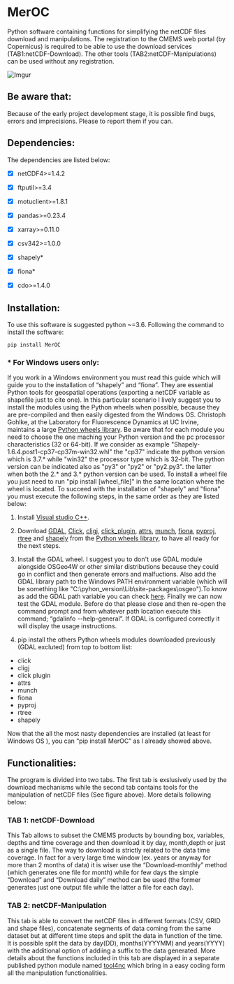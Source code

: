 # MerOC

Python software containing functions for simplifying the netCDF files download and manipulations. The registration to the CMEMS web portal (by Copernicus) is required to be able to use the download services (TAB1:netCDF-Download). The other tools (TAB2:netCDF-Manipulations) can be used without any registration.

![Imgur](https://i.imgur.com/oDEhCIX.png?raw=true)


## Be aware that:

Because of the early project development stage, it is possible find bugs, errors and imprecisions. Please to report them if you can.
  

## Dependencies:

The dependencies  are listed below:

- [x]  netCDF4>=1.4.2
- [x]  ftputil>=3.4
- [x]  motuclient>=1.8.1
- [x]  pandas>=0.23.4
- [x]  xarray>=0.11.0 
- [x]  csv342>=1.0.0
- [x]  shapely*
- [x]  fiona*
- [x]  cdo>=1.4.0


## Installation:

To use this software is suggested python ~=3.6. Following the command to install the software:

```
pip install MerOC
```
### * For Windows users only:

If you work in a Windows environment you must read this guide which will guide you to the installation of “shapely” and “fiona”. They are essential Python tools for geospatial operations (exporting a netCDF variable as shapefile just to cite one). In this particular scenario I lively suggest you to install the modules using the Python wheels when possible, because they are pre-compiled and then easily digested from the Windows OS. Christoph Gohlke, at the Laboratory for Fluorescence Dynamics at UC Irvine, maintains a large [Python wheels library](https://www.lfd.uci.edu/~gohlke/pythonlibs/). Be aware that for each module you need to choose the one maching your Python version and the pc processor characteristics (32 or 64-bit). If we consider as example "Shapely-1.6.4.post1-cp37-cp37m-win32.whl" the "cp37" indicate the python version which is 3.7.* while "win32" the processor type which is 32-bit. The python version can be indicated also as "py3" or "py2" or "py2.py3". the latter when both the 2.* and 3.* python version can be used. To install a wheel file you just need to run "pip install [wheel_file]"  in the same location where the wheel is located. To succeed with the installation of "shapely" and "fiona" you must execute the following steps, in the same order as they are listed below:

1) Install [Visual studio C++](https://www.microsoft.com/en-us/download/details.aspx?id=48145).
 
2) Download [GDAL](https://www.lfd.uci.edu/~gohlke/pythonlibs/#gdal), [Click](https://www.lfd.uci.edu/~gohlke/pythonlibs/#click), [cligj](https://www.lfd.uci.edu/~gohlke/pythonlibs/#cligj), [click_plugin](https://www.lfd.uci.edu/~gohlke/pythonlibs/#click), [attrs](https://www.lfd.uci.edu/~gohlke/pythonlibs/#attrs), [munch](https://www.lfd.uci.edu/~gohlke/pythonlibs/#munch), [fiona](https://www.lfd.uci.edu/~gohlke/pythonlibs/#fiona), [pyproj](https://www.lfd.uci.edu/~gohlke/pythonlibs/#pyproj), [rtree](https://www.lfd.uci.edu/~gohlke/pythonlibs/#rtree) and [shapely](https://www.lfd.uci.edu/~gohlke/pythonlibs/#shapely) from the [Python wheels library](https://www.lfd.uci.edu/~gohlke/pythonlibs/), to have all ready for the next steps.

3) Install the GDAL wheel. I suggest you to don't use GDAL module alongside OSGeo4W or other similar distributions because they could go in conflict and then generate errors and malfuctions. Also add the GDAL library path to the Windows PATH environment variable (which will be something like "C:\pyhon_version\Lib\site-packages\osgeo").To know as add the GDAL path variable  you can check [here](https://www.howtogeek.com/118594how-to-edit-your-system-path-for-easy-command-line-access/). Finally we can now test the GDAL module. Before do that please close and then re-open the command prompt and from whatever path location execute  this command; “gdalinfo --help-general”. If GDAL is configured correctly it will display the usage instructions.
 
4) pip install the others Python wheels modules downloaded previously (GDAL excluted) from top to bottom list:

- click
- cligj
- click plugin
- attrs
- munch
- fiona
- pyproj
- rtree
- shapely

Now that the all the most nasty dependencies are installed (at least for Windows OS ), you can “pip install MerOC” as I already showed above.


## Functionalities:

The program is divided into two tabs. The first tab is exslusively used by the download mechanisms while the second tab contains tools for the manipulation of netCDF files (See figure above). More details following below:

### TAB 1: netCDF-Download

This Tab allows to subset the CMEMS products by bounding box, variables, depths and time coverage and then download it by day, month,depth or just as a single file. The way to download is strictly related to the data time coverage. In fact for a very large time window (ex. years or anyway for more than 2 months of data) it is wiser use the “Download-monthly” method (which generates one file for month) while for few days the simple “Download” and “Download daily” method can be used (the former generates just one output file while the latter a file for each day).


### TAB 2: netCDF-Manipulation 

This tab is able to convert the netCDF files in different formats (CSV, GRID and shape files), concatenate segments of data coming from the same dataset but at different time steps and split the data in function of the time. It is possible split the data by day(DD), months(YYYYMM) and years(YYYY) with the additional option of addiing a suffix to the data generated. More details about the functions included in  this tab are displayed in a separate published python module named [tool4nc](https://pypi.org/project/tool4nc/) which bring in a easy coding form all the manipulation functionalities.






 













